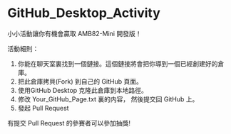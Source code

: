 # GitHub_Desktop_Activity
小小活動讓你有機會贏取 AMB82-Mini 開發版！  

活動細則：
1.	你能在聊天室裏找到一個鏈接。這個鏈接將會把你導到一個已經創建好的倉庫。
2.	把此倉庫拷貝(Fork) 到自己的 GitHub 頁面。
3.	使用GitHub Desktop 克隆此倉庫到本地路徑。
4.	修改 Your_GitHub_Page.txt 裏的内容， 然後提交回 GitHub 上。
5.	發起 Pull Request

  有提交 Pull Request 的參賽者可以參加抽獎!
